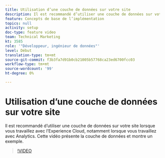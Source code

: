 ```yaml
---
title: Utilisation d’une couche de données sur votre site
description: Il est recommandé d’utiliser une couche de données sur votre site lorsque vous travaillez avec l’Experience Cloud, notamment lorsque vous travaillez avec Adobe Analytics. Cette vidéo présente la couche de données et montre un exemple.
feature: Concepts de base de l’implémentation
topics: null
activity: setup
doc-type: feature video
team: Technical Marketing
kt: 3585
role: '"Développeur, ingénieur de données"'
level: Début
translation-type: tm+mt
source-git-commit: f3b3fa7d91b0cb21005b57768ca23ed6700fcc03
workflow-type: tm+mt
source-wordcount: '99'
ht-degree: 0%

---
```



# Utilisation d’une couche de données sur votre site

Il est recommandé d’utiliser une couche de données sur votre site lorsque vous travaillez avec l’Experience Cloud, notamment lorsque vous travaillez avec Analytics. Cette vidéo présente la couche de données et montre un exemple.

>[!VIDEO](https://video.tv.adobe.com/v/28775/?quality=12)
